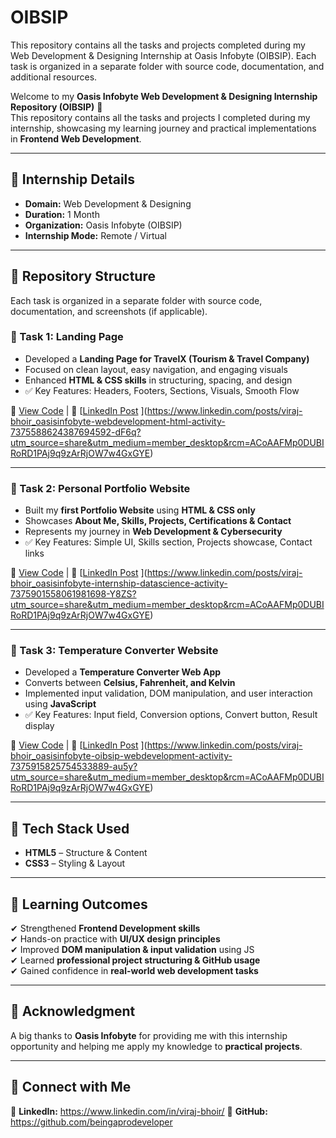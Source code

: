 # OIBSIP
This repository contains all the tasks and projects completed during my Web Development &amp; Designing Internship at Oasis Infobyte (OIBSIP). Each task is organized in a separate folder with source code, documentation, and additional resources.


Welcome to my **Oasis Infobyte Web Development & Designing Internship Repository (OIBSIP)** 🚀  
This repository contains all the tasks and projects I completed during my internship, showcasing my learning journey and practical implementations in **Frontend Web Development**.  

---

## 📌 Internship Details  
- **Domain:** Web Development & Designing  
- **Duration:** 1 Month  
- **Organization:** Oasis Infobyte (OIBSIP)  
- **Internship Mode:** Remote / Virtual  

---

## 📂 Repository Structure  

Each task is organized in a separate folder with source code, documentation, and screenshots (if applicable).  

### 🔹 Task 1: Landing Page  
- Developed a **Landing Page for TravelX (Tourism & Travel Company)**  
- Focused on clean layout, easy navigation, and engaging visuals  
- Enhanced **HTML & CSS skills** in structuring, spacing, and design  
- ✅ Key Features: Headers, Footers, Sections, Visuals, Smooth Flow  

📂 [View Code](#) | 📝 [[LinkedIn Post](#)  ](https://www.linkedin.com/posts/viraj-bhoir_oasisinfobyte-webdevelopment-html-activity-7375588624387694592-dF6q?utm_source=share&utm_medium=member_desktop&rcm=ACoAAFMp0DUBIRoRD1PAj9q9zArRjOW7w4GxGYE)

---

### 🔹 Task 2: Personal Portfolio Website  
- Built my **first Portfolio Website** using **HTML & CSS only**  
- Showcases **About Me, Skills, Projects, Certifications & Contact**  
- Represents my journey in **Web Development & Cybersecurity**  
- ✅ Key Features: Simple UI, Skills section, Projects showcase, Contact links  

📂 [View Code](#) | 📝 [[LinkedIn Post](#)  ](https://www.linkedin.com/posts/viraj-bhoir_oasisinfobyte-internship-datascience-activity-7375901558061981698-Y8ZS?utm_source=share&utm_medium=member_desktop&rcm=ACoAAFMp0DUBIRoRD1PAj9q9zArRjOW7w4GxGYE)

---

### 🔹 Task 3: Temperature Converter Website  
- Developed a **Temperature Converter Web App**  
- Converts between **Celsius, Fahrenheit, and Kelvin**  
- Implemented input validation, DOM manipulation, and user interaction using **JavaScript**  
- ✅ Key Features: Input field, Conversion options, Convert button, Result display  

📂 [View Code](#) | 📝 [[LinkedIn Post](#)  ](https://www.linkedin.com/posts/viraj-bhoir_oasisinfobyte-oibsip-webdevelopment-activity-7375915825754533889-au5y?utm_source=share&utm_medium=member_desktop&rcm=ACoAAFMp0DUBIRoRD1PAj9q9zArRjOW7w4GxGYE)

---

## 🚀 Tech Stack Used  
- **HTML5** – Structure & Content  
- **CSS3** – Styling & Layout  
---

## 🎯 Learning Outcomes  
✔ Strengthened **Frontend Development skills**  
✔ Hands-on practice with **UI/UX design principles**  
✔ Improved **DOM manipulation & input validation** using JS  
✔ Learned **professional project structuring & GitHub usage**  
✔ Gained confidence in **real-world web development tasks**  

---

## 🙌 Acknowledgment  
A big thanks to **Oasis Infobyte** for providing me with this internship opportunity and helping me apply my knowledge to **practical projects**.  

---

## 📌 Connect with Me  
🔗 **LinkedIn:**  https://www.linkedin.com/in/viraj-bhoir/
🔗 **GitHub:** https://github.com/beingaprodeveloper 
